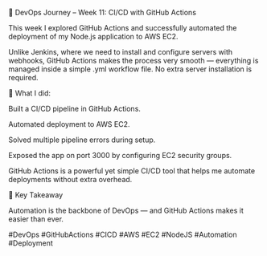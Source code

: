 🚀 DevOps Journey – Week 11: CI/CD with GitHub Actions

This week I explored GitHub Actions and successfully automated the deployment of my Node.js application to AWS EC2.

Unlike Jenkins, where we need to install and configure servers with webhooks, GitHub Actions makes the process very smooth — everything is managed inside a simple .yml workflow file. No extra server installation is required.

🔧 What I did:

Built a CI/CD pipeline in GitHub Actions.

Automated deployment to AWS EC2.

Solved multiple pipeline errors during setup.

Exposed the app on port 3000 by configuring EC2 security groups.

GitHub Actions is a powerful yet simple CI/CD tool that helps me automate deployments without extra overhead.

🔑 Key Takeaway

Automation is the backbone of DevOps — and GitHub Actions makes it easier than ever.

#DevOps #GitHubActions #CICD #AWS #EC2 #NodeJS #Automation #Deployment
